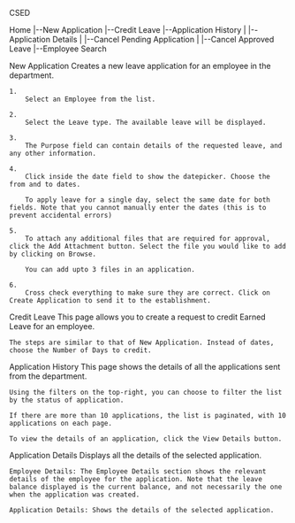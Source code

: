 CSED

Home
  |--New Application
  |--Credit Leave
  |--Application History
  |   |--Application Details
  |   |--Cancel Pending Application
  |	  |--Cancel Approved Leave
  |--Employee Search

New Application
	Creates a new leave application for an employee in the department.

	1.
		Select an Employee from the list.
	
	2.
		Select the Leave type. The available leave will be displayed.
	
	3.
		The Purpose field can contain details of the requested leave, and any other information.
	
	4.
		Click inside the date field to show the datepicker. Choose the from and to dates. 

		To apply leave for a single day, select the same date for both fields. Note that you cannot manually enter the dates (this is to prevent accidental errors)

	5.
		To attach any additional files that are required for approval, click the Add Attachment button. Select the file you would like to add by clicking on Browse.

		You can add upto 3 files in an application.

	6.
		Cross check everything to make sure they are correct. Click on Create Application to send it to the establishment.


Credit Leave
	This page allows you to create a request to credit Earned Leave for an employee.

	The steps are similar to that of New Application. Instead of dates, choose the Number of Days to credit.

Application History
	This page shows the details of all the applications sent from the department.

	Using the filters on the top-right, you can choose to filter the list by the status of application.

	If there are more than 10 applications, the list is paginated, with 10 applications on each page.

	To view the details of an application, click the View Details button.


Application Details
	Displays all the details of the selected application.

	Employee Details: The Employee Details section shows the relevant details of the employee for the application. Note that the leave balance displayed is the current balance, and not necessarily the one when the application was created.

	Application Details: Shows the details of the selected application.